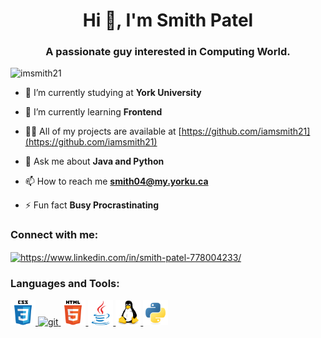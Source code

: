 <h1 align="center">Hi 👋, I'm Smith Patel</h1>
<h3 align="center">A passionate guy interested in Computing World.</h3>

<p align="left"> <img src="https://komarev.com/ghpvc/?username=imsmith21&label=Profile%20views&color=0e75b6&style=flat" alt="imsmith21" /> </p>

- 🔭 I’m currently studying at **York University**

- 🌱 I’m currently learning **Frontend**

- 👨‍💻 All of my projects are available at [https://github.com/iamsmith21](https://github.com/iamsmith21)

- 💬 Ask me about **Java and Python**

- 📫 How to reach me **smith04@my.yorku.ca**

- ⚡ Fun fact **Busy Procrastinating**

<h3 align="left">Connect with me:</h3>
<p align="left">
<a href="https://linkedin.com/in/smith-patel-778004233" target="blank"><img align="center" src="https://raw.githubusercontent.com/rahuldkjain/github-profile-readme-generator/master/src/images/icons/Social/linked-in-alt.svg" alt="https://www.linkedin.com/in/smith-patel-778004233/" height="30" width="40" /></a>
</p>

<h3 align="left">Languages and Tools:</h3>
<p align="left"> <a href="https://www.w3schools.com/css/" target="_blank" rel="noreferrer"> <img src="https://raw.githubusercontent.com/devicons/devicon/master/icons/css3/css3-original-wordmark.svg" alt="css3" width="40" height="40"/> </a> <a href="https://git-scm.com/" target="_blank" rel="noreferrer"> <img src="https://www.vectorlogo.zone/logos/git-scm/git-scm-icon.svg" alt="git" width="40" height="40"/> </a> <a href="https://www.w3.org/html/" target="_blank" rel="noreferrer"> <img src="https://raw.githubusercontent.com/devicons/devicon/master/icons/html5/html5-original-wordmark.svg" alt="html5" width="40" height="40"/> </a> <a href="https://www.java.com" target="_blank" rel="noreferrer"> <img src="https://raw.githubusercontent.com/devicons/devicon/master/icons/java/java-original.svg" alt="java" width="40" height="40"/> </a> <a href="https://www.linux.org/" target="_blank" rel="noreferrer"> <img src="https://raw.githubusercontent.com/devicons/devicon/master/icons/linux/linux-original.svg" alt="linux" width="40" height="40"/> </a> <a href="https://www.python.org" target="_blank" rel="noreferrer"> <img src="https://raw.githubusercontent.com/devicons/devicon/master/icons/python/python-original.svg" alt="python" width="40" height="40"/> </a> </p>

